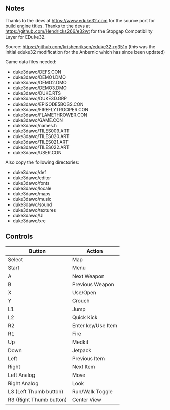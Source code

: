 ## Notes

Thanks to the devs at https://www.eduke32.com for the source port for build engine titles.
Thanks to the devs at https://github.com/Hendricks266/e32wt for the Stopgap Compatibility Layer for EDuke32.

Source: https://github.com/krishenriksen/eduke32-rg351p  (this was the initial eduke32 modification for the Anbernic which has since been updated)

Game data files needed:

- duke3dawo/DEFS.CON
- duke3dawo/DEMO1.DMO
- duke3dawo/DEMO2.DMO
- duke3dawo/DEMO3.DMO
- duke3dawo/DUKE.RTS
- duke3dawo/DUKE3D.GRP
- duke3dawo/EPISODE5BOSS.CON
- duke3dawo/FIREFLYTROOPER.CON
- duke3dawo/FLAMETHROWER.CON
- duke3dawo/GAME.CON
- duke3dawo/names.h
- duke3dawo/TILES009.ART
- duke3dawo/TILES020.ART
- duke3dawo/TILES021.ART
- duke3dawo/TILES022.ART
- duke3dawo/USER.CON

Also copy the following directories:

- duke3dawo/def
- duke3dawo/editor
- duke3dawo/fonts
- duke3dawo/locale
- duke3dawo/maps
- duke3dawo/music
- duke3dawo/sound
- duke3dawo/textures
- duke3dawo/UI
- duke3dawo/xrc


## Controls

| Button | Action |
|--|--| 
|Select|Map|
|Start|Menu|
|A|Next Weapon|
|B|Previous Weapon|
|X|Use/Open|
|Y|Crouch|
|L1|Jump|
|L2|Quick Kick|
|R2|Enter key/Use Item|
|R1|Fire|
|Up|Medkit|
|Down|Jetpack|
|Left|Previous Item|
|Right|Next Item|
|Left Analog|Move|
|Right Analog|Look|
|L3 (Left Thumb button)|Run/Walk Toggle|
|R3 (Right Thumb button)|Center View|